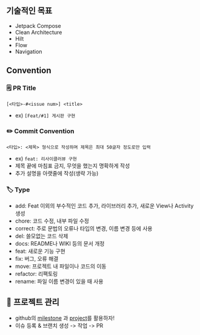 ## 기술적인 목표
- Jetpack Compose
- Clean Architecture
- Hilt
- Flow
- Navigation

## Convention
### 🗒️ PR Title
`[<타입>-#<issue num>] <title>`
- ex) `[Feat/#1] 게시판 구현`

### ✏️ Commit Convention
`<타입>: <제목> 형식으로 작성하며 제목은 최대 50글자 정도로만 입력`
- ex) `feat: 리사이클러뷰 구현`
- 제목 끝에 마침표 금지, 무엇을 했는지 명확하게 작성
- 추가 설명을 아랫줄에 작성(생략 가능)

### 🏷️ Type
- add: Feat 이외의 부수적인 코드 추가, 라이브러리 추가, 새로운 View나 Activity 생성
- chore: 코드 수정, 내부 파일 수정
- correct: 주로 문법의 오류나 타입의 변경, 이름 변경 등에 사용
- del: 쓸모없는 코드 삭제
- docs: README나 WIKI 등의 문서 개정
- feat: 새로운 기능 구현
- fix: 버그, 오류 해결
- move: 프로젝트 내 파일이나 코드의 이동
- refactor: 리팩토링
- rename: 파일 이름 변경이 있을 때 사용

## 🧪 프로젝트 관리
- github의 [milestone](https://github.com/sunshine-project/android/milestones) 과 [project](https://github.com/orgs/sunshine-project/projects/1/views/2)를 활용하자!
- 이슈 등록 & 브랜치 생성 -> 작업 -> PR 

